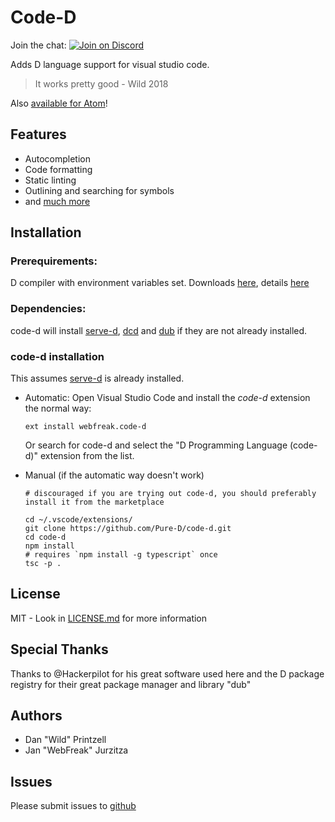 # Code-D

Join the chat: [![Join on Discord](https://discordapp.com/api/guilds/242094594181955585/widget.png?style=shield)](https://discord.gg/Bstj9bx)

Adds D language support for visual studio code.

> It works pretty good - Wild 2018

Also [available for Atom](https://github.com/Pure-D/atomize-d)!

## Features

* Autocompletion
* Code formatting
* Static linting
* Outlining and searching for symbols
* and [much more](https://github.com/Pure-D/code-d/wiki)

## Installation

### Prerequirements:
D compiler with environment variables set. Downloads [here](https://dlang.org/download.html), details [here](https://wiki.dlang.org/Compilers)

### Dependencies:

code-d will install [serve-d](https://github.com/Pure-D/serve-d),
[dcd](https://github.com/dlang-community/DCD) and [dub](https://code.dlang.org/download)
if they are not already installed.

### code-d installation

This assumes [serve-d](https://github.com/Pure-D/serve-d) is already installed.

* Automatic:
  Open Visual Studio Code and install the _code-d_ extension the normal way:

  ```
  ext install webfreak.code-d
  ```

  Or search for code-d and select the "D Programming Language (code-d)" extension from the list.

* Manual (if the automatic way doesn't work)

    ```
    # discouraged if you are trying out code-d, you should preferably install it from the marketplace

    cd ~/.vscode/extensions/
    git clone https://github.com/Pure-D/code-d.git
    cd code-d
    npm install
    # requires `npm install -g typescript` once
    tsc -p .
    ```

## License

MIT - Look in [LICENSE.md](https://github.com/Pure-D/code-d/blob/master/LICENSE.md) for more information

## Special Thanks

Thanks to @Hackerpilot for his great software used here and the D package registry
for their great package manager and library "dub"

## Authors

* Dan "Wild" Printzell
* Jan "WebFreak" Jurzitza

## Issues

Please submit issues to [github](https://github.com/Pure-D/code-d)
